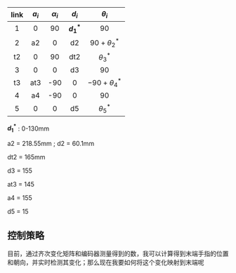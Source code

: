 | link | $a_i$ | $\alpha_i$ |    $d_i$    |    $\theta_i$    |
| :--: | :---: | :--------: | :---------: | :--------------: |
|  1   |   0   |     90     | **$d_1^*$** |        90        |
|  2   |  a2   |     0      |     d2      | $90+\theta_2^*$  |
|  t2  |   0   |     90     |     dt2     |   $\theta_3^*$   |
|  3   |   0   |     0      |     d3      |        90        |
|  t3  |  at3  |    -90     |      0      | $-90+\theta_4^*$ |
|  4   |  a4   |    -90     |      0      |        90        |
|  5   |   0   |     0      |     d5      |   $\theta_5^*$   |

**$d_1^*$** : 0-130mm

a2 = 218.55mm  ;  d2 = 60.1mm

dt2 = 165mm

d3 = 155

at3 = 145

a4 = 155

d5 = 15





## 控制策略

目前，通过齐次变化矩阵和编码器测量得到的数，我可以计算得到末端手指的位置和朝向，并实时检测其变化；那么现在我要如何将这个变化映射到末端呢

